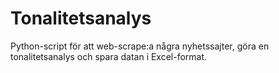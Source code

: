 # Tonalitetsanalys

Python-script för att web-scrape:a några nyhetssajter, göra en tonalitetsanalys och spara datan i Excel-format.
